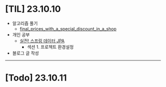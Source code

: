 # [TIL] 23.10.10

* 알고리즘 풀기
  * [final_prices_with_a_special_discount_in_a_shop](../java_algorithm/leetcode/src/final_prices_with_a_special_discount_in_a_shop/Solution231010.java)
* 개인 공부
  * [실전! 스프링 데이터 JPA](https://www.inflearn.com/course/%EC%8A%A4%ED%94%84%EB%A7%81-%EB%8D%B0%EC%9D%B4%ED%84%B0-JPA-%EC%8B%A4%EC%A0%84/dashboard)
    * 섹션 1. 프로젝트 환경설정
* 블로그 글 작성

---

# [Todo] 23.10.11

  